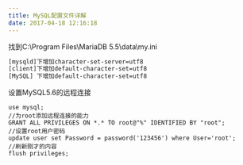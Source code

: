 ```yaml
---
title: MySQL配置文件详解
date: 2017-04-18 12:16:18
---
```


找到C:\Program Files\MariaDB 5.5\data\my.ini
``` bash
[mysqld]下增加character-set-server=utf8
[client]下增加default-character-set=utf8
[MySQL] 下增加default-character-set=utf8
```

设置MySQL5.6的远程连接
``` mysql
use mysql; 
//为root添加远程连接的能力  
GRANT ALL PRIVILEGES ON *.* TO root@"%" IDENTIFIED BY "root";    
//设置root用户密码 
update user set Password = password('123456') where User='root';
//刷新刚才的内容
flush privileges;  
```